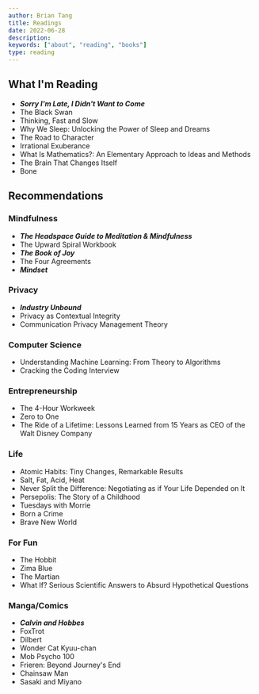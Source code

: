 ```yaml
---
author: Brian Tang
title: Readings
date: 2022-06-28
description:
keywords: ["about", "reading", "books"]
type: reading
---
```


## What I'm Reading

- ***Sorry I'm Late, I Didn't Want to Come***
- The Black Swan
- Thinking, Fast and Slow
- Why We Sleep: Unlocking the Power of Sleep and Dreams
- The Road to Character
- Irrational Exuberance
- What Is Mathematics?: An Elementary Approach to Ideas and Methods
- The Brain That Changes Itself
- Bone

## Recommendations

### Mindfulness

- ***The Headspace Guide to Meditation & Mindfulness***
- The Upward Spiral Workbook
- ***The Book of Joy***
- The Four Agreements
- ***Mindset***

### Privacy

- ***Industry Unbound***
- Privacy as Contextual Integrity
- Communication Privacy Management Theory

### Computer Science

- Understanding Machine Learning: From Theory to Algorithms
- Cracking the Coding Interview

### Entrepreneurship

- The 4-Hour Workweek
- Zero to One
- The Ride of a Lifetime: Lessons Learned from 15 Years as CEO of the Walt Disney Company

### Life

- Atomic Habits: Tiny Changes, Remarkable Results
- Salt, Fat, Acid, Heat
- Never Split the Difference: Negotiating as if Your Life Depended on It
- Persepolis: The Story of a Childhood
- Tuesdays with Morrie
- Born a Crime
- Brave New World

### For Fun

- The Hobbit
- Zima Blue
- The Martian
- What If? Serious Scientific Answers to Absurd Hypothetical Questions

### Manga/Comics

- ***Calvin and Hobbes***
- FoxTrot
- Dilbert
- Wonder Cat Kyuu-chan
- Mob Psycho 100
- Frieren: Beyond Journey's End
- Chainsaw Man
- Sasaki and Miyano
